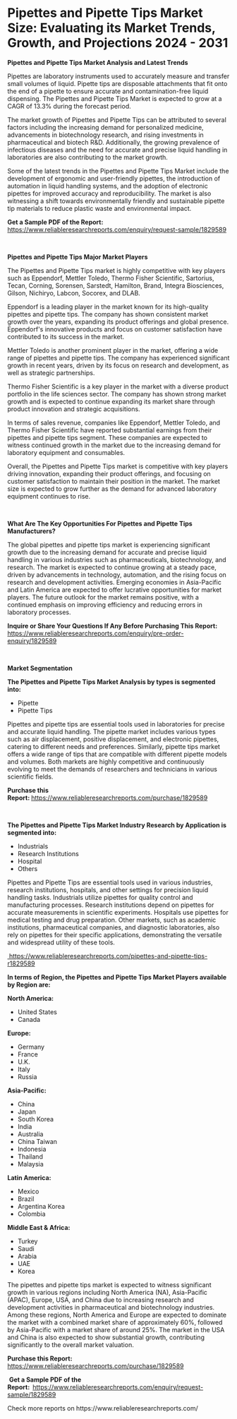 <p><h1>Pipettes and Pipette Tips Market Size: Evaluating its Market Trends, Growth, and Projections 2024 - 2031</h1></p><p><strong>Pipettes and Pipette Tips Market Analysis and Latest Trends</strong></p>
<p><p>Pipettes are laboratory instruments used to accurately measure and transfer small volumes of liquid. Pipette tips are disposable attachments that fit onto the end of a pipette to ensure accurate and contamination-free liquid dispensing. The Pipettes and Pipette Tips Market is expected to grow at a CAGR of 13.3% during the forecast period.</p><p>The market growth of Pipettes and Pipette Tips can be attributed to several factors including the increasing demand for personalized medicine, advancements in biotechnology research, and rising investments in pharmaceutical and biotech R&D. Additionally, the growing prevalence of infectious diseases and the need for accurate and precise liquid handling in laboratories are also contributing to the market growth.</p><p>Some of the latest trends in the Pipettes and Pipette Tips Market include the development of ergonomic and user-friendly pipettes, the introduction of automation in liquid handling systems, and the adoption of electronic pipettes for improved accuracy and reproducibility. The market is also witnessing a shift towards environmentally friendly and sustainable pipette tip materials to reduce plastic waste and environmental impact.</p></p>
<p><strong>Get a Sample PDF of the Report:&nbsp;</strong> <a href="https://www.reliableresearchreports.com/enquiry/request-sample/1829589">https://www.reliableresearchreports.com/enquiry/request-sample/1829589</a></p>
<p>&nbsp;</p>
<p><strong>Pipettes and Pipette Tips Major Market Players</strong></p>
<p><p>The Pipettes and Pipette Tips market is highly competitive with key players such as Eppendorf, Mettler Toledo, Thermo Fisher Scientific, Sartorius, Tecan, Corning, Sorensen, Sarstedt, Hamilton, Brand, Integra Biosciences, Gilson, Nichiryo, Labcon, Socorex, and DLAB.</p><p>Eppendorf is a leading player in the market known for its high-quality pipettes and pipette tips. The company has shown consistent market growth over the years, expanding its product offerings and global presence. Eppendorf's innovative products and focus on customer satisfaction have contributed to its success in the market.</p><p>Mettler Toledo is another prominent player in the market, offering a wide range of pipettes and pipette tips. The company has experienced significant growth in recent years, driven by its focus on research and development, as well as strategic partnerships.</p><p>Thermo Fisher Scientific is a key player in the market with a diverse product portfolio in the life sciences sector. The company has shown strong market growth and is expected to continue expanding its market share through product innovation and strategic acquisitions.</p><p>In terms of sales revenue, companies like Eppendorf, Mettler Toledo, and Thermo Fisher Scientific have reported substantial earnings from their pipettes and pipette tips segment. These companies are expected to witness continued growth in the market due to the increasing demand for laboratory equipment and consumables.</p><p>Overall, the Pipettes and Pipette Tips market is competitive with key players driving innovation, expanding their product offerings, and focusing on customer satisfaction to maintain their position in the market. The market size is expected to grow further as the demand for advanced laboratory equipment continues to rise.</p></p>
<p>&nbsp;</p>
<p><strong>What Are The Key Opportunities For Pipettes and Pipette Tips Manufacturers?</strong></p>
<p><p>The global pipettes and pipette tips market is experiencing significant growth due to the increasing demand for accurate and precise liquid handling in various industries such as pharmaceuticals, biotechnology, and research. The market is expected to continue growing at a steady pace, driven by advancements in technology, automation, and the rising focus on research and development activities. Emerging economies in Asia-Pacific and Latin America are expected to offer lucrative opportunities for market players. The future outlook for the market remains positive, with a continued emphasis on improving efficiency and reducing errors in laboratory processes.</p></p>
<p><strong>Inquire or Share Your Questions If Any Before Purchasing This Report:</strong> <a href="https://www.reliableresearchreports.com/enquiry/pre-order-enquiry/1829589">https://www.reliableresearchreports.com/enquiry/pre-order-enquiry/1829589</a></p>
<p>&nbsp;</p>
<p><strong>Market Segmentation</strong></p>
<p><strong>The Pipettes and Pipette Tips Market Analysis by types is segmented into:</strong></p>
<p><ul><li>Pipette</li><li>Pipette Tips</li></ul></p>
<p><p>Pipettes and pipette tips are essential tools used in laboratories for precise and accurate liquid handling. The pipette market includes various types such as air displacement, positive displacement, and electronic pipettes, catering to different needs and preferences. Similarly, pipette tips market offers a wide range of tips that are compatible with different pipette models and volumes. Both markets are highly competitive and continuously evolving to meet the demands of researchers and technicians in various scientific fields.</p></p>
<p><strong>Purchase this Report:&nbsp;</strong><a href="https://www.reliableresearchreports.com/purchase/1829589">https://www.reliableresearchreports.com/purchase/1829589</a></p>
<p>&nbsp;</p>
<p><strong>The Pipettes and Pipette Tips Market Industry Research by Application is segmented into:</strong></p>
<p><ul><li>Industrials</li><li>Research Institutions</li><li>Hospital</li><li>Others</li></ul></p>
<p><p>Pipettes and Pipette Tips are essential tools used in various industries, research institutions, hospitals, and other settings for precision liquid handling tasks. Industrials utilize pipettes for quality control and manufacturing processes. Research institutions depend on pipettes for accurate measurements in scientific experiments. Hospitals use pipettes for medical testing and drug preparation. Other markets, such as academic institutions, pharmaceutical companies, and diagnostic laboratories, also rely on pipettes for their specific applications, demonstrating the versatile and widespread utility of these tools.</p></p>
<p><a href="https://www.reliableresearchreports.com/pipettes-and-pipette-tips-r1829589">&nbsp;https://www.reliableresearchreports.com/pipettes-and-pipette-tips-r1829589</a></p>
<p><strong>In terms of Region, the Pipettes and Pipette Tips Market Players available by Region are:</strong></p>
<p>
    <p> <strong> North America: </strong>
        <ul>
            <li>United States</li>
            <li>Canada</li>
        </ul>
        </p> 
    <p> <strong> Europe: </strong>
        <ul>
            <li>Germany</li>
            <li>France</li>
            <li>U.K.</li>
            <li>Italy</li>
            <li>Russia</li>
        </ul>
        </p> 
    <p> <strong> Asia-Pacific: </strong>
        <ul>
            <li>China</li>
            <li>Japan</li>
            <li>South Korea</li>
            <li>India</li>
            <li>Australia</li>
            <li>China Taiwan</li>
            <li>Indonesia</li>
            <li>Thailand</li>
            <li>Malaysia</li>
        </ul>
        </p> 
    <p> <strong> Latin America: </strong>
        <ul>
            <li>Mexico</li>
            <li>Brazil</li>
            <li>Argentina Korea</li>
            <li>Colombia</li>
        </ul>
        </p> 
    <p> <strong> Middle East & Africa: </strong>
        <ul>
            <li>Turkey</li>
            <li>Saudi</li>
            <li>Arabia</li>
            <li>UAE</li>
            <li>Korea</li>
        </ul>
    </p>
    </p>
<p><p>The pipettes and pipette tips market is expected to witness significant growth in various regions including North America (NA), Asia-Pacific (APAC), Europe, USA, and China due to increasing research and development activities in pharmaceutical and biotechnology industries. Among these regions, North America and Europe are expected to dominate the market with a combined market share of approximately 60%, followed by Asia-Pacific with a market share of around 25%. The market in the USA and China is also expected to show substantial growth, contributing significantly to the overall market valuation.</p></p>
<p><strong>Purchase this Report: </strong><a href="https://www.reliableresearchreports.com/purchase/1829589">https://www.reliableresearchreports.com/purchase/1829589</a></p>
<p>&nbsp;<strong>Get a Sample PDF of the Report:&nbsp;&nbsp;</strong><a href="https://www.reliableresearchreports.com/enquiry/request-sample/1829589">https://www.reliableresearchreports.com/enquiry/request-sample/1829589</a></p>
<p><strong></strong></p>
<p>Check more reports on https://www.reliableresearchreports.com/</p>